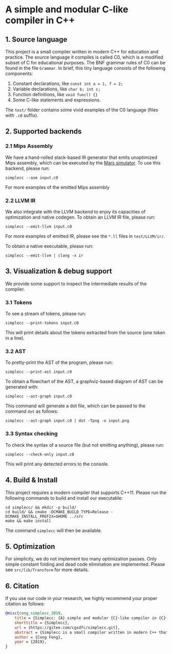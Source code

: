 # A simple and modular C-like compiler in C++

## 1. Source language

This project is a small compiler written in modern C++ for education and practice. The source language it compiles is called C0, which is a modified subset of C for educational purposes. The BNF grammar rules of C0 can be found in the file ``Grammar``. In brief, this tiny language consists of the following components:

1. Constant declarations, like `const int a = 1, f = 2;`
2. Variable declarations, like `char b; int c;`
3. Function definitions, like `void func() {}`
4. Some C-like statements and expressions. 

The ``test/`` folder contains some vivid examples of the C0 language (files with ``.c0`` suffix).


## 2. Supported backends

### 2.1 Mips Assembly

We have a hand-rolled stack-based IR generator that emits unoptimized Mips assembly, which can be executed by the [Mars simulator](https://courses.missouristate.edu/KenVollmar/MARS). To use this backend, please run:
```
simplecc --asm input.c0
```
For more examples of the emitted Mips assembly

### 2.2 LLVM IR

We also integrate with the LLVM backend to enjoy its capacities of optimization and native codegen. To obtain an LLVM IR file, please run:
```
simplecc --emit-llvm input.c0
```
For more examples of emitted IR, please see the `*.ll` files in `test/LLVM/ir/`.

To obtain a native executable, please run:
```
simplecc --emit-llvm | clang -x ir
```


## 3. Visualization & debug support

We provide some support to inspect the intermediate results of the compiler. 

### 3.1 Tokens
To see a stream of tokens, please run:
```
simplecc --print-tokens input.c0
```
This will print details about the tokens extracted from the source (one token in a line).

### 3.2 AST

To pretty-print the AST of the program, please run:
```
simplecc --print-ast input.c0
```

To obtain a flowchart of the AST, a graphviz-based diagram of AST can be generated with:
```
simplecc --ast-graph input.c0
```
This command will generate a dot file, which can be passed to the command ``dot`` as follows:
```
simplecc --ast-graph input.c0 | dot -Tpng -o input.png
```


### 3.3 Syntax checking

To check the syntax of a source file (but not emitting anything), please run:
```
simplecc --check-only input.c0
```
This will print any detected errors to the console.


## 4. Build & Install

This project requires a modern compiler that supports C++11. Please run the following commands to build and install our executable:
```
cd simplecc/ && mkdir -p build/
cd build/ && cmake -DCMAKE_BUILD_TYPE=Release -DCMAKE_INSTALL_PREFIX=$HOME ../src
make && make install
```
The command `simplecc` will then be available.


## 5. Optimization

For simplicity, we do not implement too many optimization passes. Only simple constant folding and dead code elimination are implemented. Please see `src/lib/Transform` for more details.


## 6. Citation

If you use our code in your research, we highly recommend your proper citation as follows:

```bibtex
@misc{cong_simplecc_2019,
	title = {Simplecc: {A} simple and modular {C}-like compiler in {C}++},
	shorttitle = {Simplecc},
	url = {https://gitee.com/cgsdfc/simplecc.git},
	abstract = {Simplecc is a small compiler written in modern C++ that compiles an educational C-like language C0. It has a primary backend that emits stack-based unoptimized Mips assembly. It also integrates with an external LLVM backend that enables optimization and native codegen. Internally it uses a generated parser and generated abstract syntax tree with other important components written in an object-oriented style.},
	author = {Cong Feng},
	year = {2019},
}
```